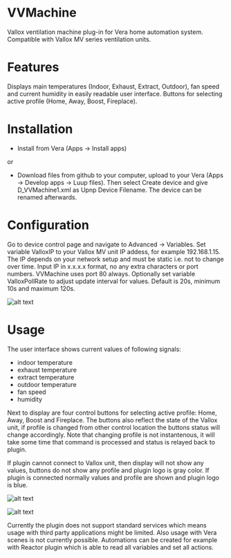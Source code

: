 # VVMachine
Vallox ventilation machine plug-in for Vera home automation system. Compatible with Vallox MV series ventilation units.

# Features
Displays main temperatures (Indoor, Exhaust, Extract, Outdoor), fan speed and current humidity in easily readable user interface. Buttons for selecting active profile (Home, Away, Boost, Fireplace).

# Installation
- Install from Vera (Apps -> Install apps)

or

- Download files from github to your computer, upload to your Vera (Apps -> Develop apps -> Luup files). Then select Create device and give D_VVMachine1.xml as Upnp Device Filename. The device can be renamed afterwards.

# Configuration
Go to device control page and navigate to Advanced -> Variables. 
Set variable ValloxIP to your Vallox MV unit IP addess, for example 192.168.1.15. The IP depends on your network setup and must be static i.e. not to change over time. Input IP in x.x.x.x format, no any extra characters or port numbers. VVMachine uses port 80 always.
Optionally set variable ValloxPollRate to adjust update interval for values. Default is 20s, minimum 10s and maximum 120s.

![alt text](https://sqjeeq.am.files.1drv.com/y4m4sUT1yZ2LXKJltdrjI2ijEzszs6JOm4ZGSN5slVV0714FYwyzpz-L7u9pJ5KwvHRvQTueuyUEar0KoA6UMev9XQIWUap_B-zTSPfYUJYr_fXwL1UWyb-OHUUyBVojxa33acpjkNS_Ozdd-qaOzrIVoAZLCtGnN2r3scFDkiN33SpbA3B51NP8usDcXGP2C3cXgQUozz3DhI6uqY_YHkzmg)


# Usage
The user interface shows current values of following signals:
- indoor temperature
- exhaust temperature
- extract temperature
- outdoor temperature
- fan speed
- humidity

Next to display are four control buttons for selecting active profile: Home, Away, Boost and Fireplace.
The buttons also reflect the state of the Vallox unit, if profile is changed from other control location the buttons status will change accordingly. Note that changing profile is not instantenous, it will take some time that command is processed and status is relayed back to plugin.

If plugin cannot connect to Vallox unit, then display will not show any values, buttons do not show any profile and plugin logo is gray color. If plugin is connected normally values and profile are shown and plugin logo is blue.

![alt text](https://rgi8eq.am.files.1drv.com/y4mDDcJvf5tjgC6jaIejFLD5Vt7i4nx-dkAmbJqhGjE8fXd7yI_-6swLK8aF_y9ucbgjkgHSpwxRwj6xIP6asqpiGQn2tM-MIXY0XGuKd7CHbKZFO54uIymSWj2ZH2YjY-o8koref2DNpu6dW7xL4_DNyM0KIJ0o4kNjtdRJanMM3naa9mDFpKmrBzGo521OZjELCJs_qboeEl7u-CKAXxIXA)

![alt text](https://sqjfeq.am.files.1drv.com/y4m8iWdFB_TP5Ku9MiIAs3Nj5hrgyVZQ6aCDnZXCrAoTgHb5ytLDNI6bukOUjEi0_bKYDaBF2JgeVUIjUK64qjiQ8QQ7ur8cSUJFs964hdZVkakWDQB3VCIr7PSmfGJzD7AsMSOHYYwc5G11eMljVM5WfGtJD_v0N975xl0r6yw8ojwpjkJUkSTKkh4Wm-pQ4gDGaWiPBgQsh56OgTdjXGujA)


Currently the plugin does not support standard services which means usage with third party applications might be limited. Also usage with Vera scenes is not currently possible. Automations can be created for example with Reactor plugin which is able to read all variables and set all actions.
